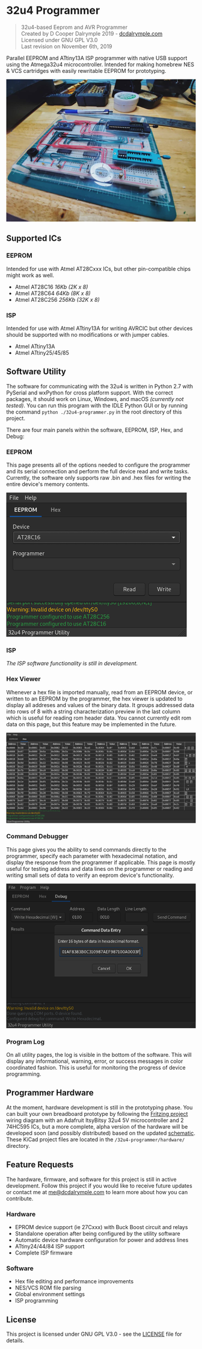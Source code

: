 # 32u4 Programmer

> 32u4-based Eeprom and AVR Programmer<br />
> Created by D Cooper Dalrymple 2019 - [dcdalrymple.com](https://dcdalrymple.com/)<br />
> Licensed under GNU GPL V3.0<br />
> Last revision on November 6th, 2019

Parallel EEPROM and ATtiny13A ISP programmer with native USB support using the Atmega32u4 microcontroller. Intended for making homebrew NES & VCS cartridges with easily rewritable EEPROM for prototyping.

![Breadboard Prototype](/assets/breadboard-prototype.jpg)

## Supported ICs

### EEPROM

Intended for use with Atmel AT28Cxxx ICs, but other pin-compatible chips might work as well.

- Atmel AT28C16 _16Kb (2K x 8)_
- Atmel AT28C64 _64Kb (8K x 8)_
- Atmel AT28C256 _256Kb (32K x 8)_

### ISP

Intended for use with Atmel ATtiny13A for writing AVRCIC but other devices should be supported with no modifications or with jumper cables.

- Atmel ATtiny13A
- Atmel ATtiny25/45/85

## Software Utility

The software for communicating with the 32u4 is written in Python 2.7 with PySerial and wxPython for cross platform support. With the correct packages, it should work on Linux, Windows, and macOS _(currently not tested)_. You can run this program with the IDLE Python GUI or by running the command `python ./32u4-programmer.py` in the root directory of this project.

There are four main panels within the software, EEPROM, ISP, Hex, and Debug:

### EEPROM

This page presents all of the options needed to configure the programmer and its serial connection and perform the full device read and write tasks. Currently, the software only supports raw .bin and .hex files for writing the entire device's memory contents.

![Utility EEPROM Page](/assets/utility-eeprom.png)

### ISP

_The ISP software functionality is still in development._

### Hex Viewer

Whenever a hex file is imported manually, read from an EEPROM device, or written to an EEPROM by the programmer, the hex viewer is updated to display all addreses and values of the binary data. It groups addressed data into rows of 8 with a string characterization preview in the last column which is useful for reading rom header data. You cannot currently edit rom data on this page, but this feature may be implemented in the future.

![Utility Hex Viewer Page](/assets/utility-hex.png)

### Command Debugger

This page gives you the ability to send commands directly to the programmer, specify each parameter with hexadecimal notation, and display the response from the programmer if applicable. This page is mostly useful for testing address and data lines on the programmer or reading and writing small sets of data to verify an eeprom device's functionality.

![Utility Debug Page](/assets/utility-debug.png)

### Program Log

On all utility pages, the log is visible in the bottom of the software. This will display any informational, warning, error, or success messages in color coordinated fashion. This is useful for monitoring the progress of device programming.

## Programmer Hardware

At the moment, hardware development is still in the prototyping phase. You can built your own breadboard prototype by following the [Fritzing project](/hardware/prototype/32u4-programmer.fzz) wiring diagram with an Adafruit ItsyBitsy 32u4 5V microcontroller and 2 74HC595 ICs, but a more complete, alpha version of the hardware will be developed soon (and possibly distributed) based on the updated [schematic](/hardware/32u4-programmer.pdf). These KiCad project files are located in the `/32u4-programmer/hardware/` directory.

## Feature Requests

The hardware, firmware, and software for this project is still in active development. Follow this project if you would like to receive future updates or contact me at <me@dcdalrymple.com> to learn more about how you can contribute.

### Hardware

- EPROM device support (ie 27Cxxx) with Buck Boost circuit and relays
- Standalone operation after being configured by the utility software
- Automatic device hardware configuration for power and address lines
- ATtiny24/44/84 ISP support
- Complete ISP firmware

### Software

- Hex file editing and performance improvements
- NES/VCS ROM file parsing
- Global environment settings
- ISP programming

## License

This project is licensed under GNU GPL V3.0 - see the [LICENSE](LICENSE) file for details.
